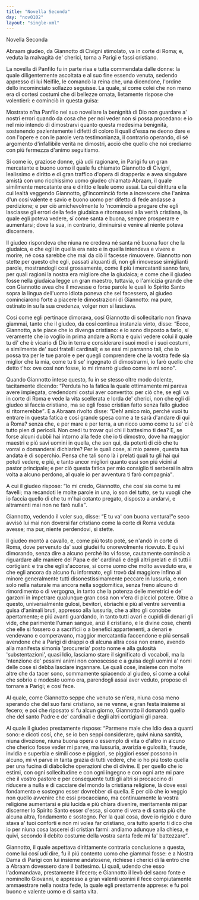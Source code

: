 ```yaml
---
title: "Novella Seconda"
day: "nov0102"
layout: "single-xml"
---
```

<div id="nov0102" type="novella" who="neifile">
<head>Novella Seconda</head>
<argument>
<p>
<milestone id="p01020001"/>
<name persref="abraam" type="person">Abraam</name> giudeo, da 
            <name persref="giannottocivigni" type="person">Giannotto di Civigní</name> stimolato, va in corte di 
            <name placeref="roma" type="place">Roma</name>; e, veduta la malvagità de' cherici, torna a 
            <name placeref="parigi" type="place">Parigi</name> e fassi cristiano.</p>
</argument>
<div3 type="commentary" who="author">
<p>
<milestone id="p01020002"/>La novella di 
            <name persref="panfilo" type="person">Panfilo</name> fu in parte risa e tutta commendata dalle donne: la quale diligentemente ascoltata e al suo fine essendo venuta, sedendo appresso di lui 
            <name persref="neifile" type="person">Neifile</name>, le comandò la reina che, una dicendone, l'ordine dello incominciato sollazzo seguisse. La quale, sí come colei che non meno era di cortesi costumi che di bellezze ornata, lietamente rispose che volentieri: e cominciò in questa guisa:</p>
</div3>
<div3 type="commentary" who="neifile">
<p>
<milestone id="p01020003"/>Mostrato n'ha 
            <name persref="panfilo" type="person">Panfilo</name> nel suo novellare la benignità di Dio non guardare a' nostri errori quando da cosa che per noi veder non si possa procedano: e io nel mio intendo di dimostrarvi quanto questa medesima benignità, sostenendo pazientemente i difetti di coloro li quali d'essa ne deono dare e con l'opere e con le parole vera testimonianza, il contrario operando, di sé argomento d'infallibile verità ne dimostri, acciò che quello che noi crediamo con piú fermezza d'animo seguitiamo.</p>
</div3>
<p>
<milestone id="p01020004"/>Sí come io, graziose donne, già udii ragionare, in 
          <name placeref="parigi" type="place">Parigi</name> fu un gran mercatante e buono uomo il quale fu chiamato 
          <name persref="giannottocivigni" type="person">Giannotto di Civigní</name>, lealissimo e diritto e di gran traffico d'opera di drapperia: e avea singulare amistà con uno ricchissimo uomo giudeo chiamato 
          <name persref="abraam" type="person">Abraam</name>, il quale similmente mercatante era e diritto e leale uomo assai. 
          <milestone id="p01020005"/>La cui dirittura e la cui lealtà veggendo 
          <name persref="giannottocivigni" type="person">Giannotto</name>, gl'incominciò forte a increscere che l'anima d'un cosí valente e savio e buono uomo per difetto di fede andasse a perdizione; 
          <milestone id="p01020006"/>e per ciò amichevolmente lo 'ncominciò a pregare che egli lasciasse gli errori della fede giudaica e ritornassesi alla verità cristiana, la quale egli poteva vedere, sí come santa e buona, sempre prosperare e aumentarsi; dove la sua, in contrario, diminuirsi e venire al niente poteva discernere.</p>
<p>
<milestone id="p01020007"/>Il giudeo rispondeva che niuna ne credeva né santa né buona fuor che la giudaica, e che egli in quella era nato e in quella intendeva e vivere e morire, né cosa sarebbe che mai da ciò il facesse rimuovere. 
          <milestone id="p01020008"/>
<name persref="giannottocivigni" type="person">Giannotto</name> non stette per questo che egli, passati alquanti dí, non gli rimovesse simiglianti parole, mostrandogli cosí grossamente, come il piú i mercatanti sanno fare, per quali ragioni la nostra era migliore che la giudaica; 
          <milestone id="p01020009"/>e come che il giudeo fosse nella giudaica legge un gran maestro, tuttavia, o l'amicizia grande che con 
          <name persref="giannottocivigni" type="person">Giannotto</name> avea che il movesse o forse parole le quali lo Spirito Santo sopra la lingua dell'uomo idiota poneva che sel facessero, al giudeo cominciarono forte a piacere le dimostrazioni di 
          <name persref="giannottocivigni" type="person">Giannotto</name>: ma pure, ostinato in su la sua credenza, volger non si lasciava.</p>
<p>
<milestone id="p01020010"/>Cosí come egli pertinace dimorava, cosí 
          <name persref="giannottocivigni" type="person">Giannotto</name> di sollecitarlo non finava giammai, tanto che il giudeo, da cosí continua instanzia vinto, disse: 
          <q direct="unspecified" who="abraam">Ecco, 
          <name persref="giannottocivigni" type="person">Giannotto</name>, a te piace che io divenga cristiano: e io sono disposto a farlo, sí veramente che io voglio in prima andare a 
          <name placeref="roma" type="place">Roma</name> e quivi vedere colui il quale tu di' che è vicario di Dio in terra e considerare i suoi modi e i suoi costumi, e similmente de' suoi fratelli cardinali; 
          <milestone id="p01020011"/>e se essi mi parranno tali, che io possa tra per le tue parole e per quegli comprendere che la vostra fede sia miglior che la mia, come tu ti se' ingegnato di dimostrarmi, io farò quello che detto t'ho: ove cosí non fosse, io mi rimarrò giudeo come io mi sono</q>.</p>
<p>
<milestone id="p01020012"/>Quando 
          <name persref="giannottocivigni" type="person">Giannotto</name> intese questo, fu in se stesso oltre modo dolente, tacitamente dicendo: 
          <q direct="unspecified" who="giannottocivigni">Perduta ho la fatica la quale ottimamente mi pareva avere impiegata, credendomi costui aver convertito: per ciò che, se egli va in corte di 
          <name placeref="roma" type="place">Roma</name> e vede la vita scellerata e lorda de' cherici, non che egli di giudeo si faccia cristiano, ma se egli fosse cristian fatto senza fallo giudeo si ritornerebbe</q>. 
          <milestone id="p01020013"/>E a 
          <name persref="abraam" type="person">Abraam</name> rivolto disse: 
          <q direct="unspecified" who="giannottocivigni">Deh! amico mio, perché vuoi tu entrare in questa fatica e cosí grande spesa come a te sarà d'andare di qui a 
          <name placeref="roma" type="place">Roma</name>? senza che, e per mare e per terra, a un ricco uomo come tu se' ci è tutto pien di pericoli. 
          <milestone id="p01020014"/>Non credi tu trovar qui chi il battesimo ti dea? E, se forse alcuni dubbii hai intorno alla fede che io ti dimostro, dove ha maggior maestri e piú savi uomini in quella, che son qui, da poterti di ciò che tu vorrai o domanderai dichiarire? 
          <milestone id="p01020015"/>Per le quali cose, al mio parere, questa tua andata è di soperchio. Pensa che tali sono là i prelati quali tu gli hai qui potuti vedere, e piú, e tanto ancor migliori quanto essi son piú vicini al pastor principale; e per ciò questa fatica per mio consiglio ti serberai in altra volta a alcuno perdono, al quale io per avventura ti farò compagnia</q>.</p>
<p>
<milestone id="p01020016"/>A cui il giudeo rispose: 
          <q direct="unspecified" who="abraam">Io mi credo, 
          <name persref="giannottocivigni" type="person">Giannotto</name>, che cosí sia come tu mi favelli; ma recandoti le molte parole in una, io son del tutto, se tu vuogli che io faccia quello di che tu m'hai cotanto pregato, disposto a andarvi, e altramenti mai non ne farò nulla</q>.</p>
<p>
<milestone id="p01020017"/>
<name persref="giannottocivigni" type="person">Giannotto</name>, vedendo il voler suo, disse: 
          <q direct="unspecified" who="giannottocivigni">E tu va' con buona ventura!</q>e seco avvisò lui mai non doversi far cristiano come la corte di 
          <name placeref="roma" type="place">Roma</name> veduta avesse; ma pur, niente perdendovi, si stette.</p>
<p>
<milestone id="p01020018"/>Il giudeo montò a cavallo, e, come piú tosto poté, se n'andò in corte di 
          <name placeref="roma" type="place">Roma</name>, dove pervenuto da' suoi giudei fu onorevolmente ricevuto. 
          <milestone id="p01020019"/>E quivi dimorando, senza dire a alcuno perché ito vi fosse, cautamente cominciò a riguardare alle maniere del Papa e de' cardinali e degli altri prelati e di tutti i cortigiani: e tra che egli s'accorse, sí come uomo che molto avveduto era, e che egli ancora da alcuno fu informato, egli trovò dal maggiore infino al minore generalmente tutti disonestissimamente peccare in lussuria, e non solo nella naturale ma ancora nella sogdomitica, senza freno alcuno di rimordimento o di vergogna, in tanto che la potenza delle meretrici e de' garzoni in impetrare qualunque gran cosa non v'era di picciol potere. 
          <milestone id="p01020020"/>Oltre a questo, universalmente gulosi, bevitori, ebriachi e piú al ventre serventi a guisa d'animali bruti, appresso alla lussuria, che a altro gli conobbe apertamente; 
          <milestone id="p01020021"/>e piú avanti guardando, in tanto tutti avari e cupidi di denari gli vide, che parimente l'uman sangue, anzi il cristiano, e le divine cose, chenti che elle si fossero o a sacrificii o a benefici appartenenti, a denari e vendevano e comperavano, maggior mercatantia faccendone e piú sensali avendone che a 
          <name placeref="parigi" type="place">Parigi</name> di drappi o di alcuna altra cosa non erano, avendo alla manifesta simonia 'procureria' posto nome e alla gulosità 'substentazioni', quasi Idio, lasciamo stare il significato di vocaboli, ma la 'ntenzione de' pessimi animi non conoscesse e a guisa degli uomini a' nomi delle cose si debba lasciare ingannare. 
          <milestone id="p01020022"/>Le quali cose, insieme con molte altre che da tacer sono, sommamente spiacendo al giudeo, sí come a colui che sobrio e modesto uomo era, parendogli assai aver veduto, propose di tornare a 
          <name placeref="parigi" type="place">Parigi</name>; e cosí fece.</p>
<p>
<milestone id="p01020023"/>Al quale, come 
          <name persref="giannottocivigni" type="person">Giannotto</name> seppe che venuto se n'era, niuna cosa meno sperando che del suo farsi cristiano, se ne venne, e gran festa insieme si fecero; e poi che riposato si fu alcun giorno, 
          <name persref="giannottocivigni" type="person">Giannotto</name> il domandò quello che del santo Padre e de' cardinali e degli altri cortigiani gli parea.</p>
<p>
<milestone id="p01020024"/>Al quale il giudeo prestamente rispose: 
          <q direct="unspecified" who="abraam">Parmene male che Idio dea a quanti sono: e dicoti cosí, che, se io ben seppi considerare, quivi niuna santità, niuna divozione, niuna buona opera o essemplo di vita o d'altro in alcuno che cherico fosse veder mi parve, ma lussuria, avarizia e gulosità, fraude, invidia e superbia e simili cose e piggiori, se piggiori esser possono in alcuno, mi vi parve in tanta grazia di tutti vedere, che io ho piú tosto quella per una fucina di diaboliche operazioni che di divine. 
          <milestone id="p01020025"/>E per quello che io estimi, con ogni sollecitudine e con ogni ingegno e con ogni arte mi pare che il vostro pastore e per consequente tutti gli altri si procaccino di riducere a nulla e di cacciare del mondo la cristiana religione, là dove essi fondamento e sostegno esser dovrebber di quella. 
          <milestone id="p01020026"/>E per ciò che io veggio non quello avvenire che essi procacciano, ma continuamente la vostra religione aumentarsi e piú lucida e piú chiara divenire, meritamente mi par discerner lo Spirito Santo esser d'essa, sí come di vera e di santa piú che alcuna altra, fondamento e sostegno. 
          <milestone id="p01020027"/>Per la qual cosa, dove io rigido e duro stava a' tuoi conforti e non mi volea far cristiano, ora tutto aperto ti dico che io per niuna cosa lascerei di cristian farmi: andiamo adunque alla chiesa, e quivi, secondo il debito costume della vostra santa fede mi fa' battezzare</q>.</p>
<p>
<milestone id="p01020028"/>
<name persref="giannottocivigni" type="person">Giannotto</name>, il quale aspettava dirittamente contraria conclusione a questa, come lui cosí udí dire, fu il piú contento uomo che giammai fosse: e a 
          <name placeref="nostradama" type="place">Nostra Dama</name> di 
          <name placeref="parigi" type="place">Parigi</name> con lui insieme andatosene, richiese i cherici di là entro che a 
          <name persref="abraam" type="person">Abraam</name> dovessero dare il battesimo. 
          <milestone id="p01020029"/>Li quali, udendo che esso l'adomandava, prestamente il fecero; e 
          <name persref="giannottocivigni" type="person">Giannotto</name> il levò del sacro fonte e nominollo 
          <name persref="abraam" type="person">Giovanni</name>, e appresso a gran valenti uomini il fece compiutamente ammaestrare nella nostra fede, la quale egli prestamente apprese: e fu poi buono e valente uomo e di santa vita.</p>
</div>